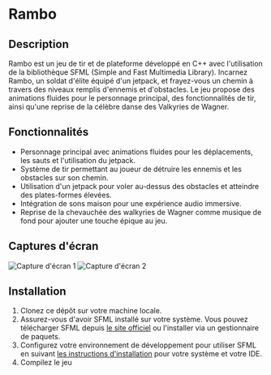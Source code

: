 # Rambo

## Description

Rambo est un jeu de tir et de plateforme développé en C++ avec l'utilisation de la bibliothèque SFML (Simple and Fast Multimedia Library). Incarnez Rambo, un soldat d'élite équipé d'un jetpack, et frayez-vous un chemin à travers des niveaux remplis d'ennemis et d'obstacles. Le jeu propose des animations fluides pour le personnage principal, des fonctionnalités de tir, ainsi qu'une reprise de la célèbre danse des Valkyries de Wagner.

## Fonctionnalités

- Personnage principal avec animations fluides pour les déplacements, les sauts et l'utilisation du jetpack.
- Système de tir permettant au joueur de détruire les ennemis et les obstacles sur son chemin.
- Utilisation d'un jetpack pour voler au-dessus des obstacles et atteindre des plates-formes élevées.
- Intégration de sons maison pour une expérience audio immersive.
- Reprise de la chevauchée des walkyries de Wagner comme musique de fond pour ajouter une touche épique au jeu.

## Captures d'écran

![Capture d'écran 1](screenshot1.png)
![Capture d'écran 2](screenshot2.png)

## Installation

1. Clonez ce dépôt sur votre machine locale.
2. Assurez-vous d'avoir SFML installé sur votre système. Vous pouvez télécharger SFML depuis [le site officiel](https://www.sfml-dev.org/download.php) ou l'installer via un gestionnaire de paquets.
3. Configurez votre environnement de développement pour utiliser SFML en suivant [les instructions d'installation](https://www.sfml-dev.org/tutorials/2.5/start-vc.php) pour votre système et votre IDE.
4. Compilez le jeu 
